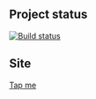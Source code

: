 ## Project status
[![Build status](https://ci.appveyor.com/api/projects/status/cqnqygydw1eqe7j2?svg=true)](https://ci.appveyor.com/project/xenianick/ahj-homework-6-1)

## Site
[Tap me](https://xenianick.github.io/ahj-homework_6.1/)